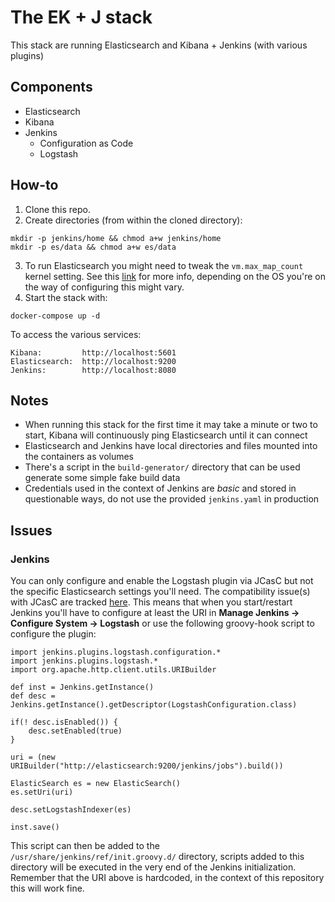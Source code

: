 # The EK + J stack

This stack are running Elasticsearch and Kibana + Jenkins (with various plugins)

## Components

* Elasticsearch
* Kibana
* Jenkins
  * Configuration as Code
  * Logstash

## How-to

1. Clone this repo.
2. Create directories (from within the cloned directory):
```
mkdir -p jenkins/home && chmod a+w jenkins/home
mkdir -p es/data && chmod a+w es/data
```
3. To run Elasticsearch you might need to tweak the `vm.max_map_count` kernel setting. See this [link](https://www.elastic.co/guide/en/elasticsearch/reference/current/vm-max-map-count.html) for more info, depending on the OS you're on the way of configuring this might vary.
4. Start the stack with:
```
docker-compose up -d
```

To access the various services:
```
Kibana:         http://localhost:5601
Elasticsearch:  http://localhost:9200
Jenkins:        http://localhost:8080
```

## Notes

* When running this stack for the first time it may take a minute or two to start, Kibana will continuously ping Elasticsearch until it can connect
* Elasticsearch and Jenkins have local directories and files mounted into the containers as volumes
* There's a script in the `build-generator/` directory that can be used generate some simple fake build data
* Credentials used in the context of Jenkins are _basic_ and stored in questionable ways, do not use the provided `jenkins.yaml` in production

## Issues

### Jenkins

You can only configure and enable the Logstash plugin via JCasC but not the specific Elasticsearch settings you'll need. The compatibility issue(s) with JCasC are tracked [here](https://issues.jenkins-ci.org/browse/JENKINS-52697). This means that when you start/restart Jenkins you'll have to configure at least the URI in **Manage Jenkins -> Configure System -> Logstash** or use the following groovy-hook script to configure the plugin:

```
import jenkins.plugins.logstash.configuration.*
import jenkins.plugins.logstash.*
import org.apache.http.client.utils.URIBuilder
  
def inst = Jenkins.getInstance()
def desc = Jenkins.getInstance().getDescriptor(LogstashConfiguration.class)

if(! desc.isEnabled()) {
	desc.setEnabled(true)
}

uri = (new URIBuilder("http://elasticsearch:9200/jenkins/jobs").build())

ElasticSearch es = new ElasticSearch()
es.setUri(uri)

desc.setLogstashIndexer(es)

inst.save()
```

This script can then be added to the `/usr/share/jenkins/ref/init.groovy.d/` directory, scripts added to this directory will be executed in the very end of the Jenkins initialization. Remember that the URI above is hardcoded, in the context of this repository this will work fine.
